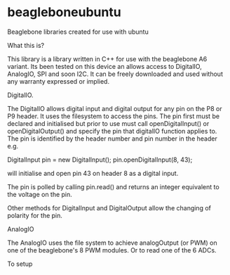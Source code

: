 beagleboneubuntu
================

Beaglebone libraries created for use with ubuntu

What this is?

This library is a library written in C++ for use with the beaglebone A6 variant. Its been tested on this device an allows access to DigitalIO, AnalogIO, SPI and soon I2C. It can be freely downloaded and used without any warranty expressed or implied. 

DigitalIO.

The DigitalIO allows digital input and digital output for any pin on the P8 or P9 header. It uses the filesystem to access the pins. The pin first must be declared and initialised but prior to use must call openDigitalInput() or openDigitalOutput() and specify the pin that digitalIO function applies to. The pin is identified by the header number and pin number in the header e.g.

DigitalInput pin = new DigitalInput();
pin.openDigitalInput(8, 43);

will initialise and open pin 43 on header 8 as a digital input. 

The pin is polled by calling pin.read() and returns an integer equivalent to the voltage on the pin.

Other methods for DigitalInput and DigitalOutput allow the changing of polarity for the pin.

AnalogIO

The AnalogIO uses the file system to achieve analogOutput (or PWM) on one of the beaglebone's 8 PWM modules. Or to read one of the 6 ADCs.

To setup 
